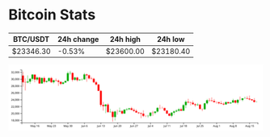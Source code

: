 # Bitcoin Stats

BTC/USDT|24h change|24h high|24h low|
|---|---|---|---|
|$23346.30|-0.53%|$23600.00|$23180.40|

<img src="./chart.svg">
